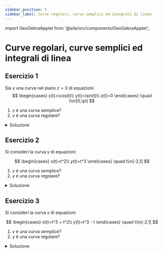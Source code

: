 ```yaml
---
sidebar_position: 5
sidebar_label: Curve regolari, curve semplici ed integrali di linea
---
```


import GeoGebraApplet from '@site/src/components/GeoGebraApplet';

# Curve regolari, curve semplici ed integrali di linea

## Esercizio 1
Sia $\gamma$ una curva nel piano $z=0$ di equazioni:
$$
\begin{cases}
    x(t)=\cos(t)\\
    y(t)=\sin(t)\\
    z(t)=0
\end{cases}
\quad
t\in[0,\pi]
$$

1. $\gamma$ è una curva semplice?
2. $\gamma$ è una curva regolare?

<details>
<summary>Soluzione</summary> 
#### Punto 1
La curva $\gamma$ è semplice se e solo se $\gamma(t_1)\neq\gamma(t_2)$ per ogni $t_1\neq t_2$.

Considero quindi due punti $t_1,t_2\in[0,\pi]$ tali che $t_1\neq t_2$ e verifico se esistono autointersezioni:

$$
\begin{cases}
    \cos{t_1}=\cos{t_2}\\
    \sin{t_1}=\sin{t_2}\\
    0 = 0
\end{cases}
$$

questo sistema non ha soluzioni diverse da $t_1=t_2$, quindi la curva è semplice.

#### Punto 2
Andiamo a calcolare le derivate prime:
$$
\begin{align*}
    x'(t)&=-\sin(t)\\
    y'(t)&=\cos(t)\\
    z'(t)&=0
\end{align*}
$$

La curva $\gamma$ è regolare se e solo se $\forall t\in[0,\pi]$ si ha $x'(t)^2+y'(t)^2+z'(t)^2\neq0$,
ovvero almeno una delle derivate prime è diversa da zero.

$x'(t) = -\sin(t)= 0$ per $t=0 \vee t=\pi$

$y'(t) = \cos(t)= 0$ per $t=\frac{\pi}{2}$

non avendo punti dove si annullano in comune, la curva è regolare.
</details>



## Esercizio 2
Si consideri la curva $\gamma$ di equazioni:

$$
\begin{cases}
    x(t)=t^2\\
    y(t)=t^3
\end{cases}
\quad
t\in[-2,1]
$$

1. $\gamma$ è una curva semplice?
2. $\gamma$ è una curva regolare? 

<details>
<summary>Soluzione</summary>
#### Punto 1
Consideriamo due generici punti $t_1, t_2 \in [-2,1]$ e poniamo a sistema le equazioni per trovare le intersezioni:
$$
\begin{cases}
    t_1^2=t_2^2\\
    t_1^3=t_2^3
\end{cases}
\to
\begin{cases}
    t_1=\pm t_2\\
    t_1=t_2
\end{cases}
$$
che ha come unica soluzione $t_1=t_2$, quindi la curva è semplice, non avendo intersezioni per $t_1 \neq t_2$.

#### Punto 2
Andiamo a calcolare le derivate prime:
$$
\begin{align*}
    x'(t)&=2t\\
    y'(t)&=3t^2
\end{align*}
$$

E valutiamo se esiste $t\in[-2,1]$ che le annulla entrambe:
$$
\begin{cases}
    2t=0\\
    3t^2=0
\end{cases}
$$

che ha come soluzione $t=0$, quindi la curva non è regolare.
</details>



## Esercizio 3
Si consideri la curva $\gamma$ di equazioni:

$$
\begin{cases}
    x(t)=t^3 + t^2\\
    y(t)=t^3 - t
\end{cases}
\quad
t\in[-2,1]
$$

1. $\gamma$ è una curva semplice?
2. $\gamma$ è una curva regolare?

<details>
<summary>Soluzione</summary>
#### Punto 1

Consideriamo due generici punti $t_1, t_2 \in [-2,1]$ tali che $t_1 \neq t_2$ e poniamo a sistema le equazioni per trovare le intersezioni:

$
\begin{cases}
    t_1^3 + t_1^2 = t_2^3 + t_2^2\\
    t_1^3 - t_1 = t_2^3 - t_2
\end{cases}
\to
\begin{cases}
    (t_1-t_2)(t_1^2+t_1t_2+t_2^2)=-(t_1+t_2)(t_1-t_2)\\
    (t_1-t_2)(t_1^2+t_1t_2+t_2^2) = t_1 - t_2
\end{cases}
$

che possiamo semplificare dividendo per $t_1-t_2$, poichè per ipotesi $t_1 \neq t_2$ e dunque $t_1 - t_2 \neq 0$. Si ottiene:

$
\begin{cases}
    t_1^2+t_1t_2+t_2^2=-(t_1+t_2)\\
    t_1^2+t_1t_2+t_2^2 = 1
\end{cases}
\to
\begin{cases}
    t_1=-1-t_2\\
    t_2(t_2 +1) = 0
\end{cases}
$

Che ha come soluzioni

$$
\begin{cases}
    t_1=-1\\
    t_2=0
\end{cases}
\quad
\begin{cases}
    t_1=0\\
    t_2=-1
\end{cases}
$$

La curva quindi non è semplice ma ha invece un punto di intersezione. Ricordando le equazioni parametriche che descrivono $\gamma$:
$$
\begin{cases}
    x(t)=t^3 + t^2\\
    y(t)=t^3 - t
\end{cases}
$$

si verifica facilmente che l'intersezione avviente nel punto $(0,0)$.


<GeoGebraApplet id="applet-3" filename="es3.ggb"/>

#### Punto 2
Andiamo a calcolare le derivate prime:
$$
\begin{align*}
    x'(t)&=3t^2 + 2t\\
    y'(t)&=3t^2 - 1
\end{align*}
$$

E valutiamo se esiste $t\in[-2,1]$ che le annulla entrambe:
$$
\begin{cases}
    3t^2 + 2t=0\\
    3t^2 - 1=0
\end{cases}
\to
\begin{cases}
    t(3t + 2)=0\\
    t = \pm\frac{1}{\sqrt{3}}
\end{cases}
$$

che non ha soluzioni, la curva è quindi regolare.
</details>